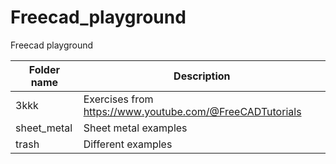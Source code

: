 # Freecad_playground
Freecad playground

| Folder name | Description          |
|-------------|----------------------|
| 3kkk        | Exercises from  https://www.youtube.com/@FreeCADTutorials     |
| sheet_metal    | Sheet metal examples |
| trash       | Different examples   |